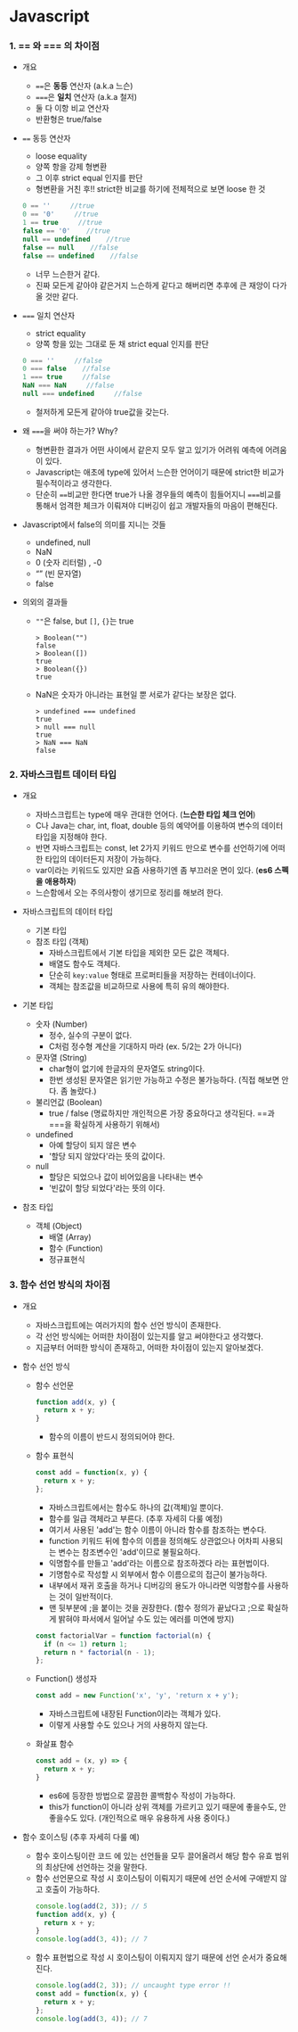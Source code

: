 # Javascript

### 1. == 와 === 의 차이점

- 개요
    - `==`은 **동등** 연산자 (a.k.a 느슨)
    - `===`은 **일치** 연산자 (a.k.a 철저)
    - 둘 다 이항 비교 연산자
    - 반환형은 true/false
    
- `==` 동등 연산자
    - loose equality
    - 양쪽 항을 강제 형변환
    - 그 이후 strict equal 인지를 판단 
    - 형변환을 거친 후!! strict한 비교를 하기에 전체적으로 보면 loose 한 것
    ```javascript
    0 == ''     //true
    0 == '0'     //true
    1 == true     //true
    false == '0'    //true
    null == undefined    //true
    false == null    //false
    false == undefined    //false
    ```
    - 너무 느슨한거 같다.
    - 진짜 모든게 같아야 같은거지 느슨하게 같다고 해버리면 추후에 큰 재앙이 다가 올 것만 같다.
    
- `===` 일치 연산자
    - strict equality
    - 양쪽 항을 있는 그대로 둔 채 strict equal 인지를 판단
    ```javascript
    0 === ''     //false
    0 === false    //false
    1 === true     //false
    NaN === NaN     //false
    null === undefined     //false
    ```
    - 철저하게 모든게 같아야 true값을 갖는다.
    
- 왜 `===`을 써야 하는가? Why?
    - 형변환한 결과가 어떤 사이에서 같은지 모두 알고 있기가 어려워 예측에 어려움이 있다.
    - Javascript는 애초에 type에 있어서 느슨한 언어이기 때문에 strict한 비교가 필수적이라고 생각한다.
    - 단순히 `==`비교만 한다면 true가 나올 경우들의 예측이 힘들어지니 `===`비교를 통해서 엄격한 체크가 이뤄져야 디버깅이 쉽고 개발자들의 마음이 편해진다. 
    
- Javascript에서 false의 의미를 지니는 것들
    - undefined, null
    - NaN
    - 0 (숫자 리터럴) , -0
    - “” (빈 문자열)
    - false

- 의외의 결과들
    - `""`은 false, but `[]`, `{}`는 true
        ```
        > Boolean("")
        false
        > Boolean([])
        true
        > Boolean({})
        true
        ```
    - NaN은 숫자가 아니라는 표현일 뿐 서로가 같다는 보장은 없다.
        ```
        > undefined === undefined
        true
        > null === null
        true
        > NaN === NaN
        false
        ```

### 2. 자바스크립트 데이터 타입

- 개요
    - 자바스크립트는 type에 매우 관대한 언어다. (**느슨한 타입 체크 언어**)
    - C나 Java는 char, int, float, double 등의 예약어를 이용하여 변수의 데이터 타입을 지정해야 한다.
    - 반면 자바스크립트는 const, let 2가지 키워드 만으로 변수를 선언하기에 어떠한 타입의 데이터든지 저장이 가능하다.
    - var이라는 키워드도 있지만 요즘 사용하기엔 좀 부끄러운 면이 있다. (**es6 스펙을 애용하자**)
    - 느슨함에서 오는 주의사항이 생기므로 정리를 해보려 한다.
    
- 자바스크립트의 데이터 타입
    - 기본 타입
    - 참조 타입 (객체)
        - 자바스크립트에서 기본 타입을 제외한 모든 값은 객체다.
        - 배열도 함수도 객체다.
        - 단순히 `key:value` 형태로 프로퍼티들을 저장하는 컨테이너이다.
        - 객체는 참조값을 비교하므로 사용에 특히 유의 해야한다.
        
- 기본 타입
    - 숫자 (Number)
        - 정수, 실수의 구분이 없다.
        - C처럼 정수형 계산을 기대하지 마라 (ex. 5/2는 2가 아니다)
    - 문자열 (String)
        - char형이 없기에 한글자의 문자열도 string이다.
        - 한번 생성된 문자열은 읽기만 가능하고 수정은 불가능하다. (직접 해보면 안다. 좀 놀랐다.)
    - 불리언값 (Boolean)
        - true / false (명료하지만 개인적으론 가장 중요하다고 생각된다. ==과 ===을 확실하게 사용하기 위해서)
    - undefined
        - 아예 할당이 되지 않은 변수
        - '할당 되지 않았다'라는 뜻의 값이다.
    - null
        - 할당은 되었으나 값이 비어있음을 나타내는 변수
        - '빈값이 할당 되었다'라는 뜻의 이다.
        
- 참조 타입
    - 객체 (Object)
        - 배열 (Array)
        - 함수 (Function)
        - 정규표현식
            
### 3. 함수 선언 방식의 차이점

- 개요
    - 자바스크립트에는 여러가지의 함수 선언 방식이 존재한다.
    - 각 선언 방식에는 어떠한 차이점이 있는지를 알고 써야한다고 생각했다.
    - 지금부터 어떠한 방식이 존재하고, 어떠한 차이점이 있는지 알아보겠다.
    
- 함수 선언 방식
    - 함수 선언문
        ```javascript
        function add(x, y) {    
          return x + y;
        }
        ```
        - 함수의 이름이 반드시 정의되어야 한다.
      
    - 함수 표현식
        ```javascript
        const add = function(x, y) {    
          return x + y;
        };
        ```
        - 자바스크립트에서는 함수도 하나의 값(객체)일 뿐이다.
        - 함수를 일급 객체라고 부른다. (추후 자세히 다룰 예정)
        - 여기서 사용된 'add'는 함수 이름이 아니라 함수를 참조하는 변수다.
        - function 키워드 뒤에 함수의 이름을 정의해도 상관없으나 어차피 사용되는 변수는 참조변수인 'add'이므로 불필요하다.
        - 익명함수를 만들고 'add'라는 이름으로 참조하겠다 라는 표현법이다.
        - 기명함수로 작성할 시 외부에서 함수 이름으로의 접근이 불가능하다.
        - 내부에서 재귀 호출을 하거나 디버깅의 용도가 아니라면 익명함수를 사용하는 것이 일반적이다.
        - 맨 뒷부분에 ;을 붙이는 것을 권장한다. (함수 정의가 끝났다고 ;으로 확실하게 밝혀야 파서에서 일어날 수도 있는 에러를 미연에 방지)
        ```javascript
        const factorialVar = function factorial(n) {    
          if (n <= 1) return 1;
          return n * factorial(n - 1);
        };
        ```
    
    - Function() 생성자
        ```javascript
        const add = new Function('x', 'y', 'return x + y');
        ```
        - 자바스크립트에 내장된 Function이라는 객체가 있다.
        - 이렇게 사용할 수도 있으나 거의 사용하지 않는다.
             
    - 화살표 함수
        ```javascript
        const add = (x, y) => {  
          return x + y;
        } 
        ```
        - es6에 등장한 방법으로 깔끔한 콜백함수 작성이 가능하다.
        - this가 function이 아니라 상위 객체를 가르키고 있기 때문에 좋을수도, 안좋을수도 있다. (개인적으로 매우 유용하게 사용 중이다.)

- 함수 호이스팅 (추후 자세히 다룰 예)
    - 함수 호이스팅이란 코드 에 있는 선언들을 모두 끌어올려서 해당 함수 유효 범위의 최상단에 선언하는 것을 말한다.
    - 함수 선언문으로 작성 시 호이스팅이 이뤄지기 때문에 선언 순서에 구애받지 않고 호출이 가능하다.
        ```javascript
        console.log(add(2, 3)); // 5
        function add(x, y) {    
          return x + y;
        }
        console.log(add(3, 4)); // 7
        ```
    - 함수 표현법으로 작성 시 호이스팅이 이뤄지지 않기 때문에 선언 순서가 중요해진다.
        ```javascript
        console.log(add(2, 3)); // uncaught type error !!
        const add = function(x, y) {    
          return x + y;
        };
        console.log(add(3, 4)); // 7
        ```
